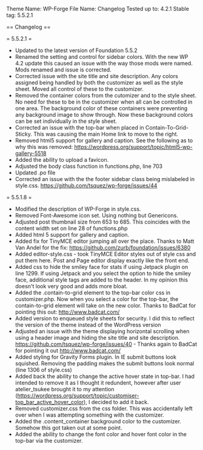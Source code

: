 Theme Name: WP-Forge
File Name: Changelog
Tested up to: 4.2.1
Stable tag: 5.5.2.1

== Changelog ==

= 5.5.2.1 =
* Updated to the latest version of Foundation 5.5.2
* Renamed the setting and control for sidebar colors. With the new WP 4.2 update this caused an issue with the way those mods were named. Mods renamed and issue is corrected.
* Corrected issue with the site title and site description. Any colors assigned being handled by both the customizer as well as the style sheet. Moved all control of these to the customizer.
* Removed the container colors from the cutomizer and to the style sheet. No need for these to be in the customizer when all can be controlled in one area. The background color of these containers were preventing any background image to show through. Now these background colors can be set individually in the style sheet.
* Corrected an issue with the top-bar when placed in Contain-To-Grid-Sticky. This was causing the main Home link to move to the right.
* Removed html5 support for gallery and caption. See the following as to why this was removed: https://wordpress.org/support/topic/html5-wp-gallery-5518
* Added the ability to upload a favicon.
* Adjusted the body class function in functions.php, line 703
* Updated .po file
* Corrected an issue with the the footer sidebar class being mislabeled in style.css. https://github.com/tsquez/wp-forge/issues/44

= 5.5.1.8 =
* Modified the description of WP-Forge in style.css.
* Removed Font-Awesome icon set. Using nothing but Genericons.
* Adjusted post thumbnail size from 653 to 685. This coincides with the content width set on line 28 of functions.php
* Added html 5 support for gallery and caption.
* Added fix for TinyMCE editor jumping all over the place. Thanks to Matt Van Andel for the fix: https://github.com/zurb/foundation/issues/6380
* Added editor-style.css - took TinyMCE Editor styles out of style css and put them here. Post and Page editor display exactly like the front end.
* Added css to hide the smiley face for stats if using Jetpack plugin on line 1299. If using Jetpack and you select the option to hide the smiley face, additional style tags are added to the header. In my opinion this doesn't look very good and adds more bloat.
* Added the .contain-to-grid element to the top-bar color css in customizer.php. Now when you select a color for the top-bar, the contain-to-grid element will take on the new color. Thanks to BadCat for pointing this out: http://www.badcat.com/
* Added version to enqueued style sheets for security. I did this to reflect the version of the theme instead of the WordPress version
* Adjusted an issue with the theme displaying horizontal scrolling when using a header image and hiding the site title and site description. https://github.com/tsquez/wp-forge/issues/40 - Thanks again to BadCat for pointing it out http://www.badcat.com/
* Added styling for Gravity Forms plugin. In IE submit buttons look squished. Removing the padding makes the submit buttons look normal (line 1306 of style.css)
* Added back the ability to change the active hover state in top-bar. I had intended to remove it as I thought it redundent, however after user atelier_tsukee brought it to my attention (https://wordpress.org/support/topic/customiser-top_bar_active_hover_color), I decided to add it back.
* Removed customizer.css from the css folder. This was accidentally left over when I was attempting something with the customizer.
* Added the .content_container background color to the customizer. Somehow this got taken out at some point.
* Added the ability to change the font color and hover font color in the top-bar via the customizer.